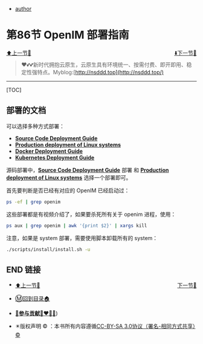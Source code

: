 + [author](http://nsddd.top)

# 第86节 OpenIM 部署指南

<div><a href = '85.md' style='float:left'>⬆️上一节🔗  </a><a href = '87.md' style='float: right'>  ⬇️下一节🔗</a></div>
<br>

> ❤️💕💕新时代拥抱云原生，云原生具有环境统一、按需付费、即开即用、稳定性强特点。Myblog:[http://nsddd.top](http://nsddd.top/)

---
[TOC]

## 部署的文档

可以选择多种方式部署：

+ **[Source Code Deployment Guide](https://docs.openim.io/guides/gettingStarted/imSourceCodeDeployment)**
+ **[Production deployment of Linux systems](https://github.com/openimsdk/open-im-server/blob/main/docs/contrib/install-openim-linux-system.md)**
+ **[Docker Deployment Guide](https://docs.openim.io/guides/gettingStarted/dockerCompose)**
+ **[Kubernetes Deployment Guide](https://github.com/openimsdk/open-im-server/tree/main/deployments)**

源码部署中，**[Source Code Deployment Guide](https://docs.openim.io/guides/gettingStarted/imSourceCodeDeployment)** 部署 和 **[Production deployment of Linux systems](https://github.com/openimsdk/open-im-server/blob/main/docs/contrib/install-openim-linux-system.md)** 选择一个部署即可。



首先要判断是否已经有对应的 OpenIM 已经启动过：

```bash
ps -ef | grep openim
```

这些部署都是有视频介绍了，如果要杀死所有关于 openim 进程，使用：

```bash
ps aux | grep openim | awk '{print $2}' | xargs kill
```

注意，如果是 system 部署，需要使用脚本卸载所有的  system：

```bash
./scripts/install/install.sh -u
```









## END 链接
<ul><li><div><a href = '85.md' style='float:left'>⬆️上一节🔗  </a><a href = '87.md' style='float: right'>  ️下一节🔗</a></div></li></ul>

+ [Ⓜ️回到目录🏠](../README.md)

+ [**🫵参与贡献💞❤️‍🔥💖**](https://nsddd.top/archives/contributors))

+ ✴️版权声明 &copy; ：本书所有内容遵循[CC-BY-SA 3.0协议（署名-相同方式共享）&copy;](http://zh.wikipedia.org/wiki/Wikipedia:CC-by-sa-3.0协议文本) 

